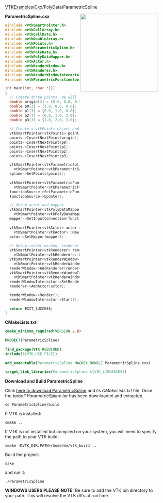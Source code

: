 [VTKExamples](/index/)/[Cxx](/Cxx)/PolyData/ParametricSpline

<img align="right" src="https://github.com/lorensen/VTKExamples/blob/gh-pages/Testing/Baseline/PolyData/TestParametricSpline.png?raw=true" width="256" />

**ParametricSpline.cxx**
```c++
#include <vtkSmartPointer.h>
#include <vtkCellArray.h>
#include <vtkCellData.h>
#include <vtkDoubleArray.h>
#include <vtkPoints.h>
#include <vtkParametricSpline.h>
#include <vtkPolyData.h>
#include <vtkPolyDataMapper.h>
#include <vtkActor.h>
#include <vtkRenderWindow.h>
#include <vtkRenderer.h>
#include <vtkRenderWindowInteractor.h>
#include <vtkParametricFunctionSource.h>

int main(int, char *[])
{
  // Create three points. We will join (Origin and P0) with a red line and (Origin and P1) with a green line
  double origin[3] = {0.0, 0.0, 0.0};
  double p0[3] = {1.0, 0.0, 0.0};
  double p1[3] = {0.0, 1.0, 0.0};
  double p2[3] = {0.0, 1.0, 2.0};
  double p3[3] = {1.0, 2.0, 3.0};
    
  // Create a vtkPoints object and store the points in it
  vtkSmartPointer<vtkPoints> points = vtkSmartPointer<vtkPoints>::New();
  points->InsertNextPoint(origin);
  points->InsertNextPoint(p0);
  points->InsertNextPoint(p1);
  points->InsertNextPoint(p2);
  points->InsertNextPoint(p3);

  vtkSmartPointer<vtkParametricSpline> spline = 
    vtkSmartPointer<vtkParametricSpline>::New();
  spline->SetPoints(points);
  
  vtkSmartPointer<vtkParametricFunctionSource> functionSource = 
    vtkSmartPointer<vtkParametricFunctionSource>::New();
  functionSource->SetParametricFunction(spline);
  functionSource->Update();

  // Setup actor and mapper
  vtkSmartPointer<vtkPolyDataMapper> mapper = 
    vtkSmartPointer<vtkPolyDataMapper>::New();
  mapper->SetInputConnection(functionSource->GetOutputPort());
  
  vtkSmartPointer<vtkActor> actor = 
    vtkSmartPointer<vtkActor>::New();
  actor->SetMapper(mapper);
  
  // Setup render window, renderer, and interactor
  vtkSmartPointer<vtkRenderer> renderer = 
    vtkSmartPointer<vtkRenderer>::New();
  vtkSmartPointer<vtkRenderWindow> renderWindow = 
    vtkSmartPointer<vtkRenderWindow>::New();
  renderWindow->AddRenderer(renderer);
  vtkSmartPointer<vtkRenderWindowInteractor> renderWindowInteractor = 
    vtkSmartPointer<vtkRenderWindowInteractor>::New();
  renderWindowInteractor->SetRenderWindow(renderWindow);
  renderer->AddActor(actor);

  renderWindow->Render();
  renderWindowInteractor->Start();
  
  return EXIT_SUCCESS;
}
```
**CMakeLists.txt**
```cmake
cmake_minimum_required(VERSION 2.8)
 
PROJECT(ParametricSpline)
 
find_package(VTK REQUIRED)
include(${VTK_USE_FILE})
 
add_executable(ParametricSpline MACOSX_BUNDLE ParametricSpline.cxx)
 
target_link_libraries(ParametricSpline ${VTK_LIBRARIES})
```

**Download and Build ParametricSpline**

Click [here to download ParametricSpline](https://github.com/lorensen/VTKWikiExamplesTarballs/raw/master/ParametricSpline.tar) and its *CMakeLists.txt* file.
Once the *tarball ParametricSpline.tar* has been downloaded and extracted,
```
cd ParametricSpline/build 
```
If VTK is installed:
```
cmake ..
```
If VTK is not installed but compiled on your system, you will need to specify the path to your VTK build:
```
cmake -DVTK_DIR:PATH=/home/me/vtk_build ..
```
Build the project:
```
make
```
and run it:
```
./ParametricSpline
```
**WINDOWS USERS PLEASE NOTE:** Be sure to add the VTK bin directory to your path. This will resolve the VTK dll's at run time.

